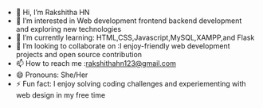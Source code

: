 - 👋 Hi, I’m Rakshitha HN
- 👀 I’m interested in Web development frontend backend development and exploring new technologies
- 🌱 I’m currently learning: HTML,CSS,Javascript,MySQL,XAMPP,and Flask
- 💞️ I’m looking to collaborate on :I enjoy-friendly web development projects and open source contribution
- 📫 How to reach me :rakshithahn123@gmail.com
- 😄 Pronouns: She/Her
- ⚡ Fun fact: I enjoy solving coding challenges and experiementing with web design in my free time

<!---
rakshu112003/rakshu112003 is a ✨ special ✨ repository because its `README.md` (this file) appears on your GitHub profile.
You can click the Preview link to take a look at your changes.
--->
